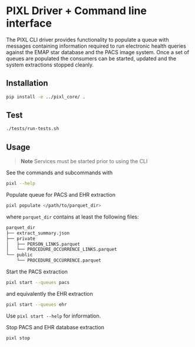 # PIXL Driver + Command line interface

The PIXL CLI driver provides functionality to populate a queue with messages
containing information required to run electronic health queries against the
EMAP star database and the PACS image system. Once a set of queues are
populated the consumers can be started, updated and the system extractions
stopped cleanly.

## Installation

```bash
pip install -e ../pixl_core/ .
```

## Test

```bash
./tests/run-tests.sh
```

## Usage

> **Note**
> Services must be started prior to using the CLI

See the commands and subcommands with

```bash
pixl --help
```

Populate queue for PACS and EHR extraction

```bash
pixl populate </path/to/parquet_dir>
```

where `parquet_dir` contains at least the following files:

```sh
parquet_dir
├── extract_summary.json
├── private
│   ├── PERSON_LINKS.parquet
│   └── PROCEDURE_OCCURRENCE_LINKS.parquet
└── public
    └── PROCEDURE_OCCURRENCE.parquet
```

Start the PACS extraction

```bash
pixl start --queues pacs
```

and equivalently the EHR extraction

```bash
pixl start --queues ehr
```

Use `pixl start --help` for information.

Stop PACS and EHR database extraction

```bash
pixl stop
```
